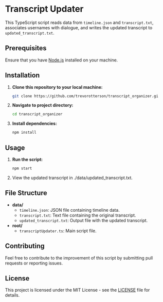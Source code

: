 # Transcript Updater

This TypeScript script reads data from `timeline.json` and `transcript.txt`, associates usernames with dialogue, and writes the updated transcript to `updated_transcript.txt`.

## Prerequisites

Ensure that you have [Node.js](https://nodejs.org/) installed on your machine.

## Installation

1. **Clone this repository to your local machine:**

   ```bash
   git clone https://github.com/trevorotterson/transcript_organizer.git

2. **Navigate to project directory:**
   ```bash
   cd transcript_organizer

3. **Install dependencies:**
   ```bash
   npm install

## Usage

1. **Run the script:**
   ```bash
   npm start

2. View the updated transcript in ./data/updated_transcript.txt.

## File Structure

- **data/**
  - `timeline.json`: JSON file containing timeline data.
  - `transcript.txt`: Text file containing the original transcript.
  - `updated_transcript.txt`: Output file with the updated transcript.
- **root/**
  - `transcriptUpdater.ts`: Main script file.

## Contributing

Feel free to contribute to the improvement of this script by submitting pull requests or reporting issues.

## License

This project is licensed under the MIT License - see the [LICENSE](LICENSE) file for details.

